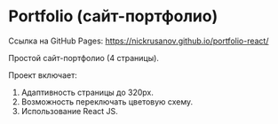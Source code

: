 # Portfolio (сайт-портфолио)

Ссылка на GitHub Pages: https://nickrusanov.github.io/portfolio-react/

Простой сайт-портфолио (4 страницы).

Проект включает:
1. Адаптивность страницы до 320px.
2. Возможность переключать цветовую схему.
3. Использование React JS.